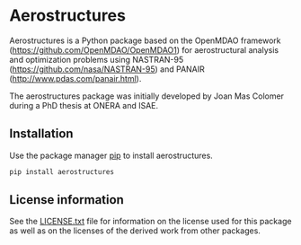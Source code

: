 # Aerostructures

Aerostructures is a Python package based on the OpenMDAO framework (https://github.com/OpenMDAO/OpenMDAO1) for aerostructural analysis and optimization problems using NASTRAN-95 (https://github.com/nasa/NASTRAN-95) and PANAIR (http://www.pdas.com/panair.html).

The aerostructures package was initially developed by Joan Mas Colomer during a PhD thesis at ONERA and ISAE.

## Installation

Use the package manager [pip](https://pip.pypa.io/en/stable/) to install aerostructures.

```bash
pip install aerostructures
```

## License information

See the [LICENSE.txt](LICENSE.txt) file for information on the license used for this package as well as on the licenses of the derived work from other packages.
